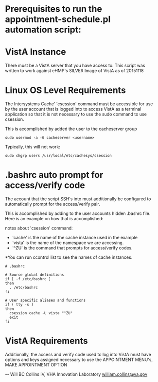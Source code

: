 # Prerequisites to run the appointment-schedule.pl automation script:

# VistA Instance
There must be a VistA server that you have access to.  This script was written to 
work against eHMP's SILVER Image of VistA as of 20151118

# Linux OS Level Requirements
The Intersystems Cache' 'csession' command must be accessible for use by 
the user account that is logged into to access VistA as a terminal application
so that it is not necessary to use the sudo command to use csession.

This is accomplished by added the user to the cacheserver group

```
sudo usermod -a -G cacheserver <username>
```

Typically, this will not work:
```
sudo chgrp users /usr/local/etc/cachesys/csession
```

# .bashrc auto prompt for access/verify code
The account that the script SSH's into must additionally be configured to 
automatically prompt for the access/verify pair.

This is accomplished by adding to the user accounts hidden .bashrc file.  
Here is an example on how that is accomplished:

notes about 'csession' command:
- 'cache' is the name of the cache instance used in the example
- 'vista' is the name of the namespace we are accessing.  
- '^ZU' is the command that prompts for access/verify codes.

*You can run ccontrol list to see the names of cache instances.

```
# .bashrc

# Source global definitions
if [ -f /etc/bashrc ]
then
  . /etc/bashrc
fi

# User specific aliases and functions
if ( tty -s )
then
  csession cache -U vista "^ZU"
  exit
fi
```
# VistA Requirements
Additionally, the access and verify code used to log into VistA must have 
options and keys assigned necessary to use the APPOINTMENT MENU's, MAKE 
APPOINTMENT OPTION

--
Will BC Collins IV, VHA Innovation Laboratory
william.collins@va.gov